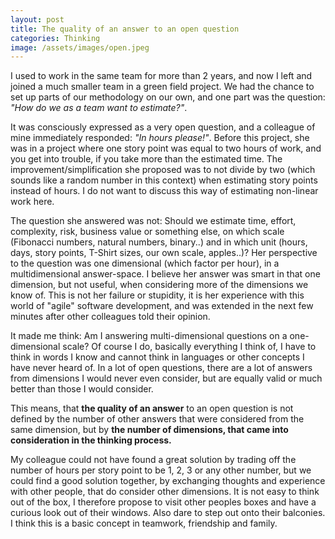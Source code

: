 ```yaml
---
layout: post
title: The quality of an answer to an open question
categories: Thinking
image: /assets/images/open.jpeg
---
```



I used to work in the same team for more than 2 years, and now I left and joined a much smaller team in a green field project. We had the chance to set up parts of our methodology on our own, and one part was the question: *"How do we as a team want to estimate?"*.

It was consciously expressed as a very open question, and a colleague of mine immediately responded: *"In hours please!"*. Before this project, she was in a project where one story point was equal to two hours of work, and you get into trouble, if you take more than the estimated time. The improvement/simplification she proposed was to not divide by two (which sounds like a random number in this context) when estimating story points instead of hours. I do not want to discuss this way of estimating non-linear work here.

The question she answered was not: Should we estimate time, effort, complexity, risk, business value or something else, on which scale (Fibonacci numbers, natural numbers, binary..) and in which unit (hours, days, story points, T-Shirt sizes, our own scale, apples..)? Her perspective to the question was one dimensional (which factor per hour), in a multidimensional answer-space. I believe her answer was smart in that one dimension, but not useful, when considering more of the dimensions we know of. This is not her failure or stupidity, it is her experience with this world of "agile" software development, and was extended in the next few minutes after other colleagues told their opinion.

It made me think: Am I answering multi-dimensional questions on a one-dimensional scale? Of course I do, basically everything I think of, I have to think in words I know and cannot think in languages or other concepts I have never heard of. In a lot of open questions, there are a lot of answers from dimensions I would never even consider, but are equally valid or much better than those I would consider.

This means, that **the quality of an answer** to an open question is not defined by the number of other answers
that were considered from the same dimension, but by **the number of dimensions, that came into consideration in the thinking process.**

My colleague could not have found a great solution by trading off the number of hours per story point to be 1, 2, 3 or any other number, but we could find a good solution together, by exchanging thoughts and experience with other people, that do consider other dimensions. It is not easy to think out of the box, I therefore propose to visit other peoples boxes and have a curious look out of their windows. Also dare to step out onto their balconies. I think this is a basic concept in teamwork, friendship and family.